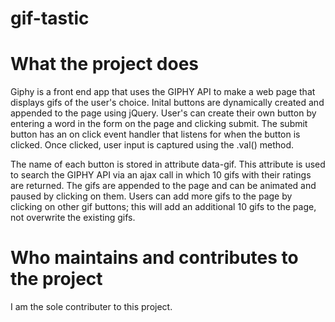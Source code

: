 # gif-tastic

# What the project does
Giphy is a front end app that uses the GIPHY API to make a web page that displays gifs of the user's choice. Inital buttons are dynamically created and appended to the page using jQuery. User's can create their own button by entering a word in the form on the page and clicking submit. The submit button has an on click event handler that listens for when the button is clicked. Once clicked, user input is captured using the .val() method.

The name of each button is stored in attribute data-gif. This attribute is used to search the GIPHY API via an ajax call in which 10 gifs with their ratings are returned. The gifs are appended to the page and can be animated and paused by clicking on them. Users can add more gifs to the page by clicking on other gif buttons; this will add an additional 10 gifs to the page, not overwrite the existing gifs. 

# Who maintains and contributes to the project
I am the sole contributer to this project.